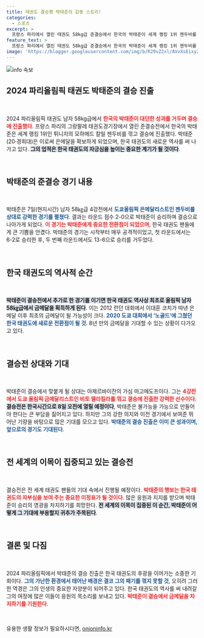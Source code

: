 ```yaml
---
title: 태권도 결승행 박태준의 감동 스토리!
categories:
  - 스포츠
excerpt: >
  프랑스 파리에서 열린 태권도 58kg급 준결승에서 한국의 박태준이 세계 랭킹 1위 젠두비를 격파하고 결승에 진출! 한국 태권도 역사상 첫 금메달의 숨막히는 기대감이 고조된다.
feature_text: >
  프랑스 파리에서 열린 태권도 58kg급 준결승에서 한국의 박태준이 세계 랭킹 1위 젠두비를 격파하고 결승에 진출! 한국 태권도 역사상 첫 금메달의 숨막히는 기대감이 고조된다.
image: 'https://blogger.googleusercontent.com/img/b/R29vZ2xl/AVvXsEixyZcFfHzMRdzZMjFBmAUKJYCLCGyLL1o632UiGVXcaFdKo_bkvkuCioo0uUKlGfBVcT3P84aROyZIXSBEx3Aw5nCQ3pTgDom1WDC4m8eifvWiAmWEEVb4x6G_l8C0QH225ldMjyaFvpxGEBGNO37VmDTDMHGhJPq73UglMfDca1-0aw/s1600/blogspot.png'
---
```


<p><img src="https://blogger.googleusercontent.com/img/b/R29vZ2xl/AVvXsEixyZcFfHzMRdzZMjFBmAUKJYCLCGyLL1o632UiGVXcaFdKo_bkvkuCioo0uUKlGfBVcT3P84aROyZIXSBEx3Aw5nCQ3pTgDom1WDC4m8eifvWiAmWEEVb4x6G_l8C0QH225ldMjyaFvpxGEBGNO37VmDTDMHGhJPq73UglMfDca1-0aw/s1600/blogspot.png" alt="info 속보" /></p>

<h2 data-ke-size="size26">2024 파리올림픽 태권도 박태준의 결승 진출</h2>

<p data-ke-size="size16">&nbsp;</p>

<p data-ke-size="size16">2024 파리올림픽 태권도 남자 58kg급에서 <b><span style="color: #ee2323;">한국의 박태준이 대단한 성과를 거두며 결승에 진출했다</span></b>. 프랑스 파리의 그랑팔레 태권도경기장에서 열린 준결승전에서 한국의 박태준은 세계 랭킹 1위인 튀니지의 모하메드 칼릴 젠두비를 꺾고 결승에 진출했다. 박태준(20·경희대)은 이로써 은메달을 확보하게 되었으며, 한국 태권도의 새로운 역사를 써 나가고 있다. <b><span style="background-color: #21538527;">그의 업적은 한국 태권도의 자긍심을 높이는 중요한 계기가 될 것이다</span></b>.</p>

<p data-ke-size="size16">&nbsp;</p>

<h2 data-ke-size="size26">박태준의 준결승 경기 내용</h2>

<p data-ke-size="size16">&nbsp;</p>

<p data-ke-size="size16">박태준은 7일(현지시간) 남자 58㎏급 4강전에서 <b><span style="color: #1a5490;">도쿄올림픽 은메달리스트인 젠두비를 상대로 강력한 경기를 펼쳤다</span></b>. 결과는 라운드 점수 2-0으로 박태준이 승리하며 결승으로 나아가게 되었다. <b><span style="color: #ee2323;">이 경기는 박태준에게 중요한 전환점이 되었으며</span></b>, 한국 태권도 팬들에게 큰 기쁨을 안겼다. 박태준의 경기는 시작부터 매우 공격적이었고, 첫 라운드에서는 6-2로 승리한 후, 두 번째 라운드에서도 13-6으로 승리를 거두었다. </p>

<p data-ke-size="size16">&nbsp;</p>

<h2 data-ke-size="size26">한국 태권도의 역사적 순간</h2>

<p data-ke-size="size16">&nbsp;</p>

<p data-ke-size="size16"><b><span style="background-color: #21538527;">박태준이 결승전에서 추가로 한 경기를 이기면 한국 태권도 역사상 최초로 올림픽 남자 58㎏급에서 금메달을 획득하게 된다</span></b>. 이는 2012 런던 대회에서 이대훈 코치가 따낸 은메달 이후 최초의 금메달이 될 가능성이 크다. <b><span style="color: #1a5490;">2020 도쿄 대회에서 ‘노골드’에 그쳤던 한국 태권도에 새로운 전환점이 될 것</span></b>. 8년 만의 금메달을 기대할 수 있는 상황이 다가오고 있다.</p>

<p data-ke-size="size16">&nbsp;</p>

<h2 data-ke-size="size26">결승전 상대와 기대</h2>

<p data-ke-size="size16">&nbsp;</p>

<p data-ke-size="size16">박태준이 결승에서 맞붙게 될 상대는 아제르바이잔의 가심 마고메도프이다. 그는 <b><span style="color: #ee2323;">4강전에서 도쿄 올림픽 금메달리스트인 비토 델라킬라를 꺾고 결승에 진출한 강력한 선수이다</span></b>. <b><span style="background-color: #21538527;">결승전은 한국시간으로 8일 오전에 열릴 예정이다</span></b>, 박태준은 불가능을 가능으로 만들어야 한다는 큰 부담을 짊어지고 있다. 하지만 그의 강한 의지와 이전 경기에서 보여준 뛰어난 기량을 바탕으로 많은 기대를 모으고 있다. <b><span style="color: #1a5490;">박태준의 결승 진출은 이미 큰 성과이며, 앞으로의 경기도 기대된다</span></b>.</p>

<p data-ke-size="size16">&nbsp;</p>

<h2 data-ke-size="size26">전 세계의 이목이 집중되고 있는 결승전</h2>

<p data-ke-size="size16">&nbsp;</p>

<p data-ke-size="size16">결승전은 전 세계 태권도 팬들의 기대 속에서 진행될 예정이다. <b><span style="color: #ee2323;">박태준의 행보는 한국 태권도의 자부심을 보여 주는 중요한 이정표가 될 것이다</span></b>. 많은 응원과 지지를 받으며 박태준이 승리의 영광을 차지하기를 희망한다. <b><span style="background-color: #21538527;">전 세계의 이목이 집중된 이 순간, 박태준이 어떻게 그 기대에 부응할지 귀추가 주목된다</span></b>.</p>

<p data-ke-size="size16">&nbsp;</p>

<h2 data-ke-size="size26">결론 및 다짐</h2>

<p data-ke-size="size16">&nbsp;</p>

<p data-ke-size="size16">2024 파리올림픽에서 박태준의 결승 진출은 한국 태권도의 후광을 이어가는 소중한 기회이다. <b><span style="color: #1a5490;">그의 가난한 환경에서 태어난 배경은 결코 그의 패기를 꺾지 못할 것</span></b>, 오히려 그러한 역경은 그의 인생의 중요한 자양분이 되어주고 있다. 한국 태권도의 역사를 써 내려갈 그의 여정에 많은 이들이 응원의 목소리를 보내고 있다. <b><span style="color: #ee2323;">박태준이 결승에서 금메달을 차지하기를 기원한다</span></b>.</p>

<p data-ke-size="size16">&nbsp;</p>
유용한 생활 정보가 필요하시다면, <a href="https://onioninfo.kr" rel="dofollow">onioninfo.kr</a>



